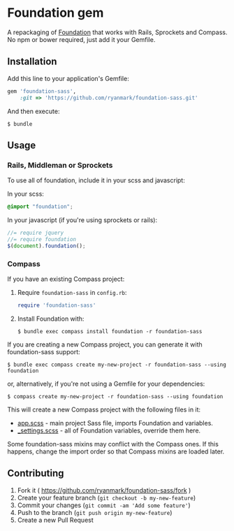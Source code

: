 # Foundation gem

A repackaging of [Foundation](http://foundation.zurb.com/) that works with Rails, Sprockets and Compass. No npm or bower required, just add it your Gemfile.

## Installation

Add this line to your application's Gemfile:

```ruby
gem 'foundation-sass',
    :git => 'https://github.com/ryanmark/foundation-sass.git'
```

And then execute:

    $ bundle

## Usage

### Rails, Middleman or Sprockets

To use all of foundation, include it in your scss and javascript:

In your scss:

```scss
@import "foundation";
```

In your javascript (if you're using sprockets or rails):

```javascript
//= require jquery
//= require foundation
$(document).foundation();
```

### Compass

If you have an existing Compass project:

1. Require `foundation-sass` in `config.rb`:

    ```ruby
    require 'foundation-sass'
    ```

2. Install Foundation with:

    ```console
    $ bundle exec compass install foundation -r foundation-sass
    ```

If you are creating a new Compass project, you can generate it with foundation-sass support:

```console
$ bundle exec compass create my-new-project -r foundation-sass --using foundation
```

or, alternatively, if you're not using a Gemfile for your dependencies:

```console
$ compass create my-new-project -r foundation-sass --using foundation
```

This will create a new Compass project with the following files in it:

* [app.scss](/templates/project/app.scss) - main project Sass file, imports Foundation and variables.
* [_settings.scss](/assets/stylesheets/foundation/_settings.scss) - all of Foundation variables, override them here.

Some foundation-sass mixins may conflict with the Compass ones.
If this happens, change the import order so that Compass mixins are loaded later.

## Contributing

1. Fork it ( https://github.com/ryanmark/foundation-sass/fork )
2. Create your feature branch (`git checkout -b my-new-feature`)
3. Commit your changes (`git commit -am 'Add some feature'`)
4. Push to the branch (`git push origin my-new-feature`)
5. Create a new Pull Request
